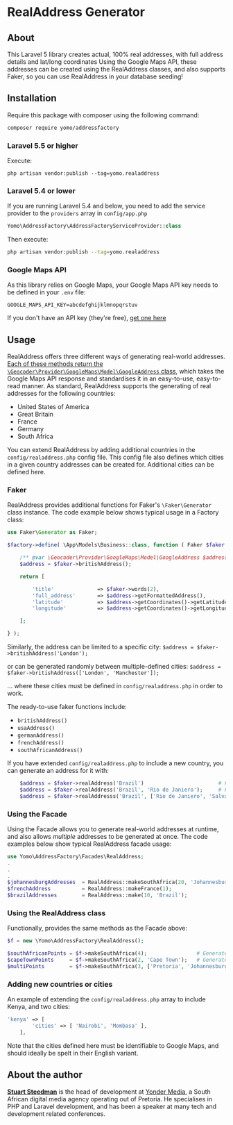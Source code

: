 # RealAddress Generator
## About
This Laravel 5 library creates actual, 100% real addresses, with full address details and lat/long coordinates
Using the Google Maps API, these addresses can be created using the RealAddress classes, and also supports Faker, so you can use RealAddress in your database seeding!

## Installation
Require this package with composer using the following command:
```bash
composer require yomo/addressfactory
```

### Laravel 5.5 or higher

Execute:
```
php artisan vendor:publish --tag=yomo.realaddress
```


### Laravel 5.4 or lower
If you are running Laravel 5.4 and below, you need to add the service provider to the `providers` array in `config/app.php`
```php
Yomo\AddressFactory\AddressFactoryServiceProvider::class
```

Then execute:
```bash
php artisan vendor:publish --tag=yomo.realaddress
```

### Google Maps API

As this library relies on Google Maps, your Google Maps API key needs to be defined in your `.env` file:
```
GOOGLE_MAPS_API_KEY=abcdefghijklmnopqrstuv
```
If you don't have an API key (they're free), [get one here](https://developers.google.com/maps/documentation/javascript/get-api-key)

## Usage

RealAddress offers three different ways of generating real-world addresses.  [Each of these methods return the `\Geocoder\Provider\GoogleMaps\Model\GoogleAddress` class](http://geocoder-php.org/Geocoder/), which takes the Google Maps API response and standardises it in an easy-to-use, easy-to-read manner.
As standard, RealAddress supports the generating of real addresses for the following countries:

* United States of America
* Great Britain
* France
* Germany 
* South Africa

You can extend RealAddress by adding additional countries in the `config/realaddress.php` config file.  This config file also defines which cities in a given country addresses can be created for.  Additional cities can be defined here.

### Faker

RealAddress provides additional functions for Faker's `\Faker\Generator` class instance.  The code example below shows typical usage in a Factory class:


```php
use Faker\Generator as Faker;

$factory->define( \App\Models\Business::class, function ( Faker $faker ) {

	/** @var \Geocoder\Provider\GoogleMaps\Model\GoogleAddress $address */
	$address = $faker->britishAddress();

	return [

		'title'              => $faker->words(2),
		'full_address'       => $address->getFormattedAddress(),
		'latitude'           => $address->getCoordinates()->getLatitude(),
		'longitude'          => $address->getCoordinates()->getLongitude()

	];

} );
```

Similarly, the address can be limited to a specific city: `$address = $faker->britishAddress('London');`

or can be generated randomly between multiple-defined cities: `$address = $faker->britishAddress(['London', 'Manchester']);`

... where these cities must be defined in `config/realaddress.php` in order to work.

The ready-to-use faker functions include:
* `britishAddress()`
* `usaAddress()`
* `germanAddress()`
* `frenchAddress()`
* `southAfricanAddress()`

If you have extended `config/realaddress.php` to include a new country, you can generate an address for it with:
```php
	$address = $faker->realAddress('Brazil')						# From any of the defined cities
	$address = $faker->realAddress('Brazil', 'Rio de Janiero');		# For Rio de Janiero only
	$address = $faker->realAddresss('Brazil', ['Rio de Janiero', 'Salvador'])	# Multiple cities
```

### Using the Facade

Using the Facade allows you to generate real-world addresses at runtime, and also allows *multiple* addresses to be generated at once.
The code examples below show typical RealAddress facade usage:

```php
use Yomo\AddressFactory\Facades\RealAddress;
.
.
.
$johannesburgAddresses 	= RealAddress::makeSouthAfrica(20, 'Johannesburg');		# 20 addresses for Johannesburg, South Africa
$frenchAddress 			= RealAddress::makeFrance(1);							# A single address for France
$brazilAddresses		= RealAddress::make(10, 'Brazil');						# 10 addresses for the custom country of Brazil
```

### Using the RealAddress class

Functionally, provides the same methods as the Facade above:

```php
$f = new \Yomo\AddressFactory\RealAddress();

$southAfricanPoints = $f->makeSouthAfrica(4);                # Generates 4 locations within South Africa's major cities
$capeTownPoints     = $f->makeSouthAfrica(2, 'Cape Town');   # Generates 2 locations from Cape Town, South Africa
$multiPoints        = $f->makeSouthAfrica(3, ['Pretoria', 'Johannesburg']);
```

### Adding new countries or cities

An example of extending the `config/realaddress.php` array to include Kenya, and two cities:

```php
'kenya' => [
		'cities' => [ 'Nairobi', 'Mombasa' ],
	],
```

Note that the cities defined here must be identifiable to Google Maps, and should ideally be spelt in their English variant.


## About the author

[**Stuart Steedman**](https://www.linkedin.com/in/stuart-steedman-b612a537/) is the head of development at [Yonder Media](http://www.yonder.co.za), a South African digital media agency operating out of Pretoria.
He specialises in PHP and Laravel development, and has been a speaker at many tech and development related conferences.
